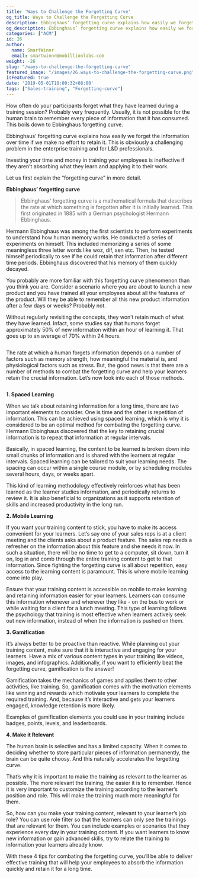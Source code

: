 ```yaml
---
title: 'Ways to Challenge the Forgetting Curve'
og_title: Ways to Challenge the Forgetting Curve
description: Ebbinghaus’ forgetting curve explains how easily we forget the information over time if we make no effort to retain it. Learn how to challenge this forgetting curve.
og_description: Ebbinghaus’ forgetting curve explains how easily we forget the information over time if we make no effort to retain it. Learn how to challenge this forgetting curve.
categories: ["ACM"]
id: 26
author:
  name: SmartWinnr
  email: smartwinnr@mobillionlabs.com
weight: -26
slug: "/ways-to-challenge-the-forgetting-curve"
featured_image: "/images/26.ways-to-challenge-the-forgetting-curve.png"
isFeatured: true
date: '2019-05-01T10:00:32+08:00'
tags: ["Sales-training", "Forgetting-curve"]
---
```


How often do your participants forget what they have learned during a training session? Probably very frequently. Usually, it is not possible for the human brain to remember every piece of information that it has consumed. This boils down to Ebbinghaus forgetting curve.

Ebbinghaus’ forgetting curve explains how easily we forget the information over time if we make no effort to retain it. This is obviously a challenging problem in the enterprise training and for L&D professionals. 

Investing your time and money in training your employees is ineffective if they aren’t absorbing what they learn and applying it to their work.

Let us first explain the “forgetting curve” in more detail.

**Ebbinghaus’ forgetting curve**

> Ebbinghaus’ forgetting curve is a mathematical formula that describes the rate at which something is forgotten after it is initially learned. This first originated in 1885 with a German psychologist Hermann Ebbinghaus.

Hermann Ebbinghaus was among the first scientists to perform experiments to understand how human memory works. He conducted a series of experiments on himself. This included memorizing a series of some meaningless three letter words like woz, dif, sen etc. Then, he tested himself periodically to see if he could retain that information after different time periods. Ebbinghaus discovered that his memory of them quickly decayed.

You probably are more familiar with this forgetting curve phenomenon than you think you are. Consider a scenario where you are about to launch a new product and you have trained all your employees about all the features of the product. Will they be able to remember all this new product information after a few days or weeks? Probably not. 

Without regularly revisiting the concepts, they won’t retain much of what they have learned. Infact, some studies say that humans forget approximately 50% of new information within an hour of learning it. That goes up to an average of 70% within 24 hours.

<img alt="" src="/images/Ebbinghaus’ forgetting curve.png" class="padding80 ml-padding-top0 ml-padding-bottom0">

The rate at which a human forgets information depends on a number of factors such as memory strength, how meaningful the material is, and physiological factors such as stress. But, the good news is that there are a number of methods to combat the forgetting curve and help your learners retain the crucial information. Let’s now look into each of those methods.

<img alt="" src="/images/fc.png" class="padding80 ml-padding-top0 ml-padding-bottom0">

**1. Spaced Learning**

When we talk about retaining information for a long time, there are two important elements to consider. One is time and the other is repetition of information. This can be achieved using spaced learning, which is why it is considered to be an optimal method for combating the forgetting curve. Hermann Ebbinghaus discovered that the key to retaining crucial information is to repeat that information at regular intervals. 

Basically, in spaced learning, the content to be learned is broken down into small chunks of information and is shared with the learners at regular intervals. Spaced learning can be tailored to suit your learning needs. The spacing can occur within a single course module, or by scheduling modules several hours, days, or weeks apart.

This kind of learning methodology effectively reinforces what has been learned as the learner studies information, and periodically returns to review it. It is also beneficial to organizations as it supports retention of skills and increased productivity in the long run.

**2. Mobile Learning**

If you want your training content to stick, you have to make its access convenient for your learners. Let’s say one of your sales reps is at a client meeting and the clients asks about a product feature. The sales rep needs a refresher on the information about this feature and she needs it now. In such a situation, there will be no time to get to a computer, sit down, turn it on, log in and comb through the entire training content to get to that information. Since fighting the forgetting curve is all about repetition, easy access to the learning content is paramount. This is where mobile learning come into play.

Ensure that your training content is accessible on mobile to make learning and retaining information easier for your learners. Learners can consume this information whenever and wherever they like - on the bus to work or while waiting for a client for a lunch meeting. This type of learning follows the psychology that training is most effective when learners actively seek out new information, instead of when the information is pushed on them. 

**3. Gamification**

It’s always better to be proactive than reactive. While planning out your training content, make sure that it is interactive and engaging for your learners. Have a mix of various content types in your training like videos, images, and infographics. Additionally, if you want to efficiently beat the forgetting curve, gamification is the answer!

Gamification takes the mechanics of games and applies them to other activities, like training. So, gamification comes with the motivation elements like winning and rewards which motivate your learners to complete the required training. And, because it’s interactive and gets your learners engaged, knowledge retention is more likely.

Examples of gamification elements you could use in your training include badges, points, levels, and leaderboards.

**4. Make it Relevant**

The human brain is selective and has a limited capacity. When it comes to deciding whether to store particular pieces of information permanently, the brain can be quite choosy. And this naturally accelerates the forgetting curve.

That’s why it is important to make the training as relevant to the learner as possible. The more relevant the training, the easier it is to remember. Hence it is very important to customize the training according to the learner’s position and role. This will make the training much more meaningful for them.

So, how can you make your training content, relevant to your learner’s job role? You can use role filter so that the learners can only see the trainings that are relevant for them. You can include examples or scenarios that they experience every day in your training content. If you want learners to know new information or gain advanced skills, try to relate the training to information your learners already know.

With these 4 tips for combating the forgetting curve, you’ll be able to deliver effective training that will help your employees to absorb the information quickly and retain it for a long time.
